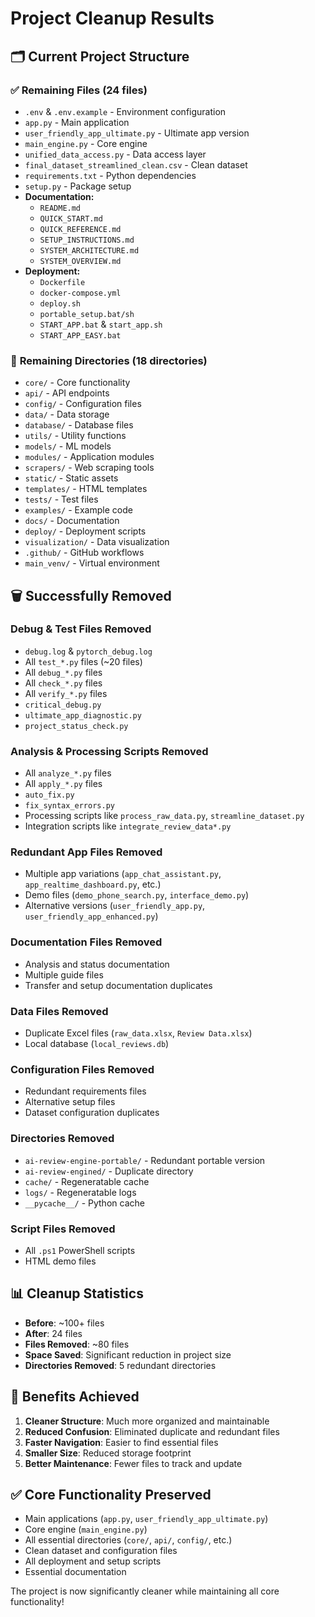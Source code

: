 # Project Cleanup Results

## 🗂️ **Current Project Structure**

### ✅ **Remaining Files (24 files)**
- `.env` & `.env.example` - Environment configuration
- `app.py` - Main application
- `user_friendly_app_ultimate.py` - Ultimate app version
- `main_engine.py` - Core engine
- `unified_data_access.py` - Data access layer
- `final_dataset_streamlined_clean.csv` - Clean dataset
- `requirements.txt` - Python dependencies
- `setup.py` - Package setup
- **Documentation:**
  - `README.md`
  - `QUICK_START.md`
  - `QUICK_REFERENCE.md`
  - `SETUP_INSTRUCTIONS.md`
  - `SYSTEM_ARCHITECTURE.md`
  - `SYSTEM_OVERVIEW.md`
- **Deployment:**
  - `Dockerfile`
  - `docker-compose.yml`
  - `deploy.sh`
  - `portable_setup.bat/sh`
  - `START_APP.bat` & `start_app.sh`
  - `START_APP_EASY.bat`

### 📁 **Remaining Directories (18 directories)**
- `core/` - Core functionality
- `api/` - API endpoints
- `config/` - Configuration files
- `data/` - Data storage
- `database/` - Database files
- `utils/` - Utility functions
- `models/` - ML models
- `modules/` - Application modules
- `scrapers/` - Web scraping tools
- `static/` - Static assets
- `templates/` - HTML templates
- `tests/` - Test files
- `examples/` - Example code
- `docs/` - Documentation
- `deploy/` - Deployment scripts
- `visualization/` - Data visualization
- `.github/` - GitHub workflows
- `main_venv/` - Virtual environment

## 🗑️ **Successfully Removed**

### **Debug & Test Files Removed**
- `debug.log` & `pytorch_debug.log`
- All `test_*.py` files (~20 files)
- All `debug_*.py` files
- All `check_*.py` files  
- All `verify_*.py` files
- `critical_debug.py`
- `ultimate_app_diagnostic.py`
- `project_status_check.py`

### **Analysis & Processing Scripts Removed**
- All `analyze_*.py` files
- All `apply_*.py` files
- `auto_fix.py`
- `fix_syntax_errors.py`
- Processing scripts like `process_raw_data.py`, `streamline_dataset.py`
- Integration scripts like `integrate_review_data*.py`

### **Redundant App Files Removed**
- Multiple app variations (`app_chat_assistant.py`, `app_realtime_dashboard.py`, etc.)
- Demo files (`demo_phone_search.py`, `interface_demo.py`)
- Alternative versions (`user_friendly_app.py`, `user_friendly_app_enhanced.py`)

### **Documentation Files Removed**
- Analysis and status documentation
- Multiple guide files
- Transfer and setup documentation duplicates

### **Data Files Removed**
- Duplicate Excel files (`raw_data.xlsx`, `Review Data.xlsx`)
- Local database (`local_reviews.db`)

### **Configuration Files Removed**
- Redundant requirements files
- Alternative setup files
- Dataset configuration duplicates

### **Directories Removed**
- `ai-review-engine-portable/` - Redundant portable version
- `ai-review-engined/` - Duplicate directory
- `cache/` - Regeneratable cache
- `logs/` - Regeneratable logs
- `__pycache__/` - Python cache

### **Script Files Removed**
- All `.ps1` PowerShell scripts
- HTML demo files

## 📊 **Cleanup Statistics**
- **Before**: ~100+ files
- **After**: 24 files  
- **Files Removed**: ~80 files
- **Space Saved**: Significant reduction in project size
- **Directories Removed**: 5 redundant directories

## 🎯 **Benefits Achieved**
1. **Cleaner Structure**: Much more organized and maintainable
2. **Reduced Confusion**: Eliminated duplicate and redundant files
3. **Faster Navigation**: Easier to find essential files
4. **Smaller Size**: Reduced storage footprint
5. **Better Maintenance**: Fewer files to track and update

## ✅ **Core Functionality Preserved**
- Main applications (`app.py`, `user_friendly_app_ultimate.py`)
- Core engine (`main_engine.py`)
- All essential directories (`core/`, `api/`, `config/`, etc.)
- Clean dataset and configuration files
- All deployment and setup scripts
- Essential documentation

The project is now significantly cleaner while maintaining all core functionality!